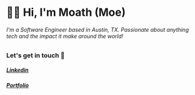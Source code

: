# :man_technologist: Hi, I'm Moath (Moe)

###### I'm a Software Engineer based in Austin, TX. Passionate about anything tech and the impact it make around the world!

### Let's get in touch :wave:
##### [Linkedin](https://www.linkedin.com/in/moathdlaimi/)
##### [Portfolio](https://moathdlaimi.com/)




<!--
**moathdlaimi/moathdlaimi** is a ✨ _special_ ✨ repository because its `README.md` (this file) appears on your GitHub profile.

Here are some ideas to get you started:

- 🔭 I’m currently working on ...
- 🌱 I’m currently learning ...
- 👯 I’m looking to collaborate on ...
- 🤔 I’m looking for help with ...
- 💬 Ask me about ...
- 📫 How to reach me: ...
- 😄 Pronouns: ...
- ⚡ Fun fact: ...
-->
